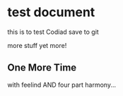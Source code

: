 # test document

this is to test Codiad save to git

more stuff
yet more!

## One More Time
with feelind AND four part harmony...